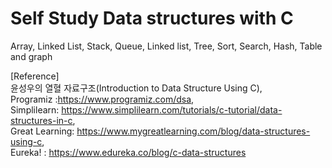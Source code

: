 Self Study Data structures with C       
===========================
Array, Linked List, Stack, Queue, Linked list, Tree, Sort, Search, Hash, Table and graph   
   
[Reference]   
윤성우의 열혈 자료구조(Introduction to Data Structure Using C),   
Programiz :https://www.programiz.com/dsa,   
Simplilearn: https://www.simplilearn.com/tutorials/c-tutorial/data-structures-in-c,   
Great Learning: https://www.mygreatlearning.com/blog/data-structures-using-c,   
Eureka! : https://www.edureka.co/blog/c-data-structures   
